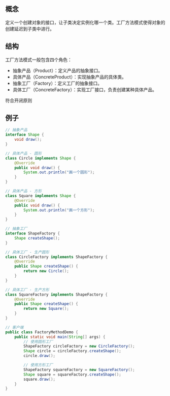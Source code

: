 ## 概念
定义一个创建对象的接口，让子类决定实例化哪一个类。工厂方法模式使得对象的创建延迟到子类中进行。
## 结构
工厂方法模式一般包含四个角色：
- 抽象产品（Product）：定义产品的抽象接口。
- 具体产品（ConcreteProduct）：实现抽象产品的具体类。
- 抽象工厂（Factory）：定义工厂的抽象接口。
- 具体工厂（ConcreteFactory）：实现工厂接口，负责创建某种具体产品。

符合开闭原则
## 例子
```java
// 抽象产品
interface Shape {
    void draw();
}

// 具体产品 - 圆形
class Circle implements Shape {
    @Override
    public void draw() {
        System.out.println("画一个圆形");
    }
}

// 具体产品 - 方形
class Square implements Shape {
    @Override
    public void draw() {
        System.out.println("画一个方形");
    }
}

// 抽象工厂
interface ShapeFactory {
    Shape createShape();
}

// 具体工厂 - 生产圆形
class CircleFactory implements ShapeFactory {
    @Override
    public Shape createShape() {
        return new Circle();
    }
}

// 具体工厂 - 生产方形
class SquareFactory implements ShapeFactory {
    @Override
    public Shape createShape() {
        return new Square();
    }
}

// 客户端
public class FactoryMethodDemo {
    public static void main(String[] args) {
        // 使用圆形工厂
        ShapeFactory circleFactory = new CircleFactory();
        Shape circle = circleFactory.createShape();
        circle.draw();

        // 使用方形工厂
        ShapeFactory squareFactory = new SquareFactory();
        Shape square = squareFactory.createShape();
        square.draw();
    }
}
```

